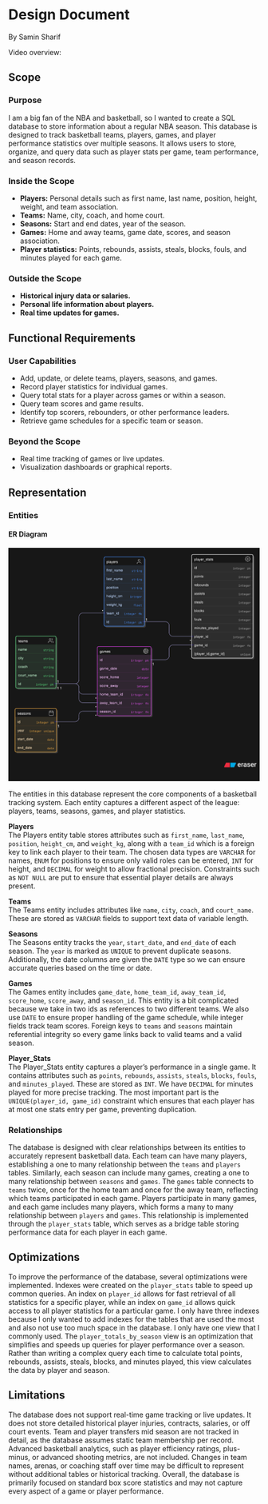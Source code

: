 # Design Document

By Samin Sharif

Video overview: <URL HERE>

## Scope

### Purpose

I am a big fan of the NBA and basketball, so I wanted to create a SQL database to store information about a regular NBA season. This database is designed to track basketball teams, players, games, and player performance statistics over multiple seasons. It allows users to store, organize, and query data such as player stats per game, team performance, and season records.

### Inside the Scope

- **Players:** Personal details such as first name, last name, position, height, weight, and team association.
- **Teams:** Name, city, coach, and home court.
- **Seasons:** Start and end dates, year of the season.
- **Games:** Home and away teams, game date, scores, and season association.
- **Player statistics:** Points, rebounds, assists, steals, blocks, fouls, and minutes played for each game.

### Outside the Scope

- **Historical injury data or salaries.**
- **Personal life information about players.**
- **Real time updates for games.**

## Functional Requirements

### User Capabilities

- Add, update, or delete teams, players, seasons, and games.
- Record player statistics for individual games.
- Query total stats for a player across games or within a season.
- Query team scores and game results.
- Identify top scorers, rebounders, or other performance leaders.
- Retrieve game schedules for a specific team or season.

### Beyond the Scope

- Real time tracking of games or live updates.
- Visualization dashboards or graphical reports.

## Representation

### Entities

#### ER Diagram

![ER Diagram](er-diagram.png)

The entities in this database represent the core components of a basketball tracking system. Each entity captures a different aspect of the league: players, teams, seasons, games, and player statistics.

**Players**  
The Players entity table stores attributes such as `first_name`, `last_name`, `position`, `height_cm`, and `weight_kg`, along with a `team_id` which is a foreign key to link each player to their team. The chosen data types are `VARCHAR` for names, `ENUM` for positions to ensure only valid roles can be entered, `INT` for height, and `DECIMAL` for weight to allow fractional precision. Constraints such as `NOT NULL` are put to ensure that essential player details are always present.

**Teams**  
The Teams entity includes attributes like `name`, `city`, `coach`, and `court_name`. These are stored as `VARCHAR` fields to support text data of variable length.

**Seasons**  
The Seasons entity tracks the `year`, `start_date`, and `end_date` of each season. The `year` is marked as `UNIQUE` to prevent duplicate seasons. Additionally, the date columns are given the `DATE` type so we can ensure accurate queries based on the time or date.

**Games**  
The Games entity includes `game_date`, `home_team_id`, `away_team_id`, `score_home`, `score_away`, and `season_id`. This entity is a bit complicated because we take in two ids as references to two different teams. We also use `DATE` to ensure proper handling of the game schedule, while integer fields track team scores. Foreign keys to `teams` and `seasons` maintain referential integrity so every game links back to valid teams and a valid season.

**Player_Stats**  
The Player_Stats entity captures a player’s performance in a single game. It contains attributes such as `points`, `rebounds`, `assists`, `steals`, `blocks`, `fouls`, and `minutes_played`. These are stored as `INT`. We have `DECIMAL` for minutes played for more precise tracking. The most important part is the `UNIQUE(player_id, game_id)` constraint which ensures that each player has at most one stats entry per game, preventing duplication.

### Relationships

The database is designed with clear relationships between its entities to accurately represent basketball data. Each team can have many players, establishing a one to many relationship between the `teams` and `players` tables. Similarly, each season can include many games, creating a one to many relationship between `seasons` and `games`. The `games` table connects to `teams` twice, once for the home team and once for the away team, reflecting which teams participated in each game. Players participate in many games, and each game includes many players, which forms a many to many relationship between `players` and `games`. This relationship is implemented through the `player_stats` table, which serves as a bridge table storing performance data for each player in each game.

## Optimizations

To improve the performance of the database, several optimizations were implemented. Indexes were created on the `player_stats` table to speed up common queries. An index on `player_id` allows for fast retrieval of all statistics for a specific player, while an index on `game_id` allows quick access to all player statistics for a particular game. I only have three indexes because I only wanted to add indexes for the tables that are used the most and also not use too much space in the database. I only have one view that I commonly used. The `player_totals_by_season` view is an optimization that simplifies and speeds up queries for player performance over a season. Rather than writing a complex query each time to calculate total points, rebounds, assists, steals, blocks, and minutes played, this view calculates the data by player and season.

## Limitations

The database does not support real-time game tracking or live updates. It does not store detailed historical player injuries, contracts, salaries, or off court events. Team and player transfers mid season are not tracked in detail, as the database assumes static team membership per record. Advanced basketball analytics, such as player efficiency ratings, plus-minus, or advanced shooting metrics, are not included. Changes in team names, arenas, or coaching staff over time may be difficult to represent without additional tables or historical tracking. Overall, the database is primarily focused on standard box score statistics and may not capture every aspect of a game or player performance.
